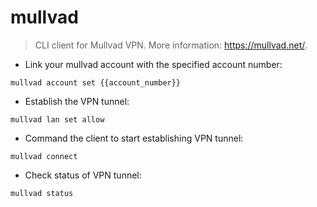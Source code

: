 # mullvad

> CLI client for Mullvad VPN.
> More information: <https://mullvad.net/>.

- Link your mullvad account with the specified account number:

`mullvad account set {{account_number}}`

- Establish the VPN tunnel:

`mullvad lan set allow`

- Command the client to start establishing VPN tunnel:

`mullvad connect`

- Check status of VPN tunnel:

`mullvad status`
